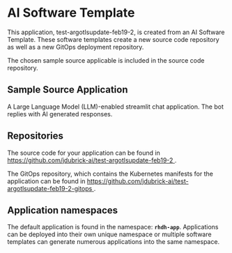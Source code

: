 # AI Software Template

This application, test-argotlsupdate-feb19-2, is created from an AI Software Template. These software templates create a new source code repository as well as a new GitOps deployment repository.

The chosen sample source applicable is included in the source code repository.

## Sample Source Application

A Large Language Model (LLM)-enabled streamlit chat application. The bot replies with AI generated responses.

## Repositories

The source code for your application can be found in [https://github.com/jdubrick-ai/test-argotlsupdate-feb19-2 ](https://github.com/jdubrick-ai/test-argotlsupdate-feb19-2 ).
 
The GitOps repository, which contains the Kubernetes manifests for the application can be found in 
[https://github.com/jdubrick-ai/test-argotlsupdate-feb19-2-gitops ](https://github.com/jdubrick-ai/test-argotlsupdate-feb19-2-gitops ). 

## Application namespaces 

The default application is found in the namespace: **`rhdh-app`**. Applications can be deployed into their own unique namespace or multiple software templates can generate numerous applications into the same namespace.